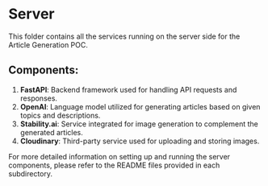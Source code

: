 # Server

This folder contains all the services running on the server side for the Article Generation POC.

## Components:
1. **FastAPI**: Backend framework used for handling API requests and responses.
2. **OpenAI**: Language model utilized for generating articles based on given topics and descriptions.
3. **Stability.ai**: Service integrated for image generation to complement the generated articles.
4. **Cloudinary**: Third-party service used for uploading and storing images.

For more detailed information on setting up and running the server components, please refer to the README files provided in each subdirectory.
